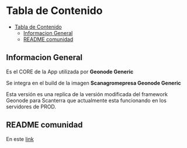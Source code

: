 # Tabla de Contenido

- [Tabla de Contenido](#tabla-de-contenido)
  - [Informacion General](#informacion-general)
  - [README comunidad](#readme-comunidad)

## Informacion General

Es el CORE de la App utilizada por **Geonode Generic**

Se integra en el build de la imagen **Scanagromepresa Geonode Generic**

Esta versión es una replica de la versión modificada del framework Geonode para Scanterra que actualmente esta funcionando en los servidores de PROD.

## README comunidad

En este [link](README_community)